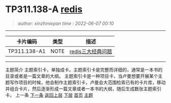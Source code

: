 TP311.138-A [redis](TP311.138-A.topic.idx.md)
========================================
> *author: xinzhiniepan*
> *time  : 2022-06-07 00:10*
----------------------------------------
| 卡片编码                             | 类型 | 描述              |
|--------------------------------------|------|-------------------|
| TP311.138-A1 | NOTE | [redis三大经典问题](TP311.138-A1.note.md) |

----------------------------------------
主题简介
主题索引卡，单独成卡。主题索引卡是完整而详细的，通常是一本书的目录或者是一篇文章的大纲。 
主题索引卡是一种项目卡，当卢曼想要开展某个主题写作项目的时候，他会制作主题索引卡，卢曼会大范围检索已有的卡片库，移动并组合卡片，然后逐渐形成一篇文章或者一本书的大纲，随后生成数张主题索引卡。
上一条      [下一条](TP311.138-B.topic.idx.md)
[返回上层](cardcode.idx.md)    [下层](TP311.138-A1.note.md)
[首页](cardcode.idx.md)        [主题](TP311.138-A.topic.idx.md)

